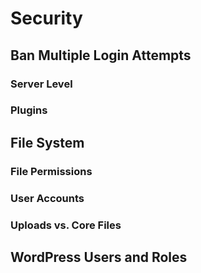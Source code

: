 # Security

## Ban Multiple Login Attempts

### Server Level

### Plugins

## File System

### File Permissions

### User Accounts

### Uploads vs. Core Files

## WordPress Users and Roles
